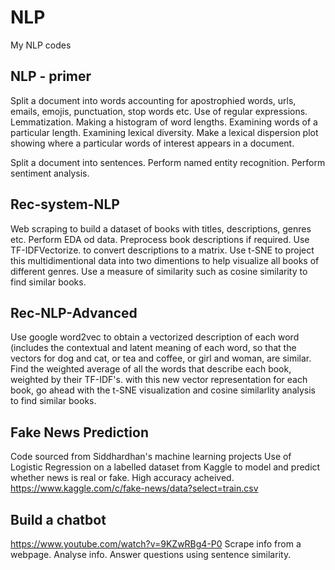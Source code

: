 # NLP
 My NLP codes
 
 NLP - primer
 ------------
 Split a document into words accounting for apostrophied words, urls, emails, emojis, punctuation, stop words etc. Use of regular expressions. Lemmatization. Making a histogram of word lengths. Examining words of a particular length. Examining lexical diversity. Make a lexical dispersion plot showing where a particular words of interest appears in a document. 

 Split a document into sentences. Perform named entity recognition. Perform sentiment analysis. 

 Rec-system-NLP
 --------------
 Web scraping to build a dataset of books with titles, descriptions, genres etc. Perform EDA od data. Preprocess book descriptions if required. Use TF-IDFVectorize. to convert descriptions to a matrix. Use t-SNE to project this multidimentional data into two dimentions to help visualize all books of different genres. 
 Use a measure of similarity such as cosine similarity to find similar books. 

 Rec-NLP-Advanced
 ----------------
 Use google word2vec to obtain a vectorized description of each word (includes the contextual and latent meaning of each word, so that the vectors for dog and cat, or tea and coffee, or girl and woman, are similar. Find the weighted average of all the words that describe each book, weighted by their TF-IDF's. with this new vector representation for each book, go ahead with the t-SNE visualization and cosine similarlity analysis to find similar books.

Fake News Prediction
-------------------------
Code sourced from Siddhardhan's machine learning projects
Use of Logistic Regression on a labelled dataset from Kaggle to model and predict whether news is real or fake. High accuracy acheived.  
https://www.kaggle.com/c/fake-news/data?select=train.csv

Build a chatbot
------------------
https://www.youtube.com/watch?v=9KZwRBg4-P0
Scrape info from a webpage. Analyse info. Answer questions using sentence similarity.

